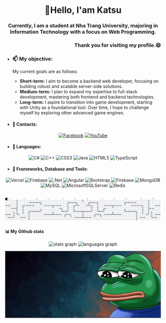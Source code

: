 <div align="center">
  <h1>🌱Hello, I'am Katsu</h2>
  <h3>Currently, I am a student at Nha Trang University, majoring in Information Technology with a focus on Web Programming.</h5>
  <h3 align="right">Thank you for visiting my profile.😄</h5>
</div>
<div>

  - ### 📫 My objective:
    <p>
      My current goals are as follows:

     - <b>Short-term:</b> I aim to become a backend web developer, focusing on building robust and scalable server-side solutions.
     - <b>Medium-term:</b> I plan to expand my expertise to full-stack development, mastering both frontend and backend technologies.
     - <b>Long-term:</b> I aspire to transition into game development, starting with Unity as a foundational tool. Over time, I hope to challenge myself by exploring other advanced game engines.
    </p>
  - #### 👯 Contacts:
<div align="center">
  
[![Facebook](https://img.shields.io/badge/Facebook-%231877F2.svg?logo=Facebook&logoColor=white)](https://facebook.com/th.mrkatsu) 
[![YouTube](https://img.shields.io/badge/YouTube-%23FF0000.svg?logo=YouTube&logoColor=white)](https://youtube.com/@_mrKatsu) 
</div>

  - #### 💬 Languages:
<div align="center"> 
  
![C#](https://img.shields.io/badge/c%23-%23239120.svg?style=for-the-badge&logo=csharp&logoColor=white) 
![C++](https://img.shields.io/badge/c++-%2300599C.svg?style=for-the-badge&logo=c%2B%2B&logoColor=white)
![CSS3](https://img.shields.io/badge/css3-%231572B6.svg?style=for-the-badge&logo=css3&logoColor=white) 
![Java](https://img.shields.io/badge/java-%23ED8B00.svg?style=for-the-badge&logo=openjdk&logoColor=white) 
![HTML5](https://img.shields.io/badge/html5-%23E34F26.svg?style=for-the-badge&logo=html5&logoColor=white) 
![TypeScript](https://img.shields.io/badge/typescript-%23007ACC.svg?style=for-the-badge&logo=typescript&logoColor=white) 
</div>
  
  - #### 💬 Frameworks, Database and Tools:
<div align="center">
  
![Vercel](https://img.shields.io/badge/vercel-%23000000.svg?style=for-the-badge&logo=vercel&logoColor=white) 
![Firebase](https://img.shields.io/badge/firebase-%23039BE5.svg?style=for-the-badge&logo=firebase) ![.Net](https://img.shields.io/badge/.NET-5C2D91?style=for-the-badge&logo=.net&logoColor=white) 
![Angular](https://img.shields.io/badge/angular-%23DD0031.svg?style=for-the-badge&logo=angular&logoColor=white) 
![Bootstrap](https://img.shields.io/badge/bootstrap-%238511FA.svg?style=for-the-badge&logo=bootstrap&logoColor=white) ![Firebase](https://img.shields.io/badge/firebase-a08021?style=for-the-badge&logo=firebase&logoColor=ffcd34) 
![MongoDB](https://img.shields.io/badge/MongoDB-%234ea94b.svg?style=for-the-badge&logo=mongodb&logoColor=white) 
![MySQL](https://img.shields.io/badge/mysql-4479A1.svg?style=for-the-badge&logo=mysql&logoColor=white) 
![MicrosoftSQLServer](https://img.shields.io/badge/Microsoft%20SQL%20Server-CC2927?style=for-the-badge&logo=microsoft%20sql%20server&logoColor=white) 
![Redis](https://img.shields.io/badge/redis-%23DD0031.svg?style=for-the-badge&logo=redis&logoColor=white)
</div>
</div>

<br clear="both">

<picture>
  <source media="(prefers-color-scheme: dark)" srcset="https://raw.githubusercontent.com/MrK4tsu/MrK4tsu/output/pacman-contribution-graph-dark.svg">
  <source media="(prefers-color-scheme: light)" srcset="https://raw.githubusercontent.com/MrK4tsu/MrK4tsu/output/pacman-contribution-graph.svg">
  <img alt="pacman contribution graph" src="https://raw.githubusercontent.com/MrK4tsu/MrK4tsu/output/pacman-contribution-graph.svg">
</picture>

 #### 📊 My Github stats
<div align="center">
  <img src="https://github-readme-stats.vercel.app/api?username=MrK4tsu&hide_title=false&hide_rank=false&show_icons=true&include_all_commits=true&count_private=true&disable_animations=false&theme=dracula&locale=en&hide_border=false&order=1" height="150" alt="stats graph"/>
  <img src="https://github-readme-stats.vercel.app/api/top-langs?username=MrK4tsu&locale=en&hide_title=false&layout=compact&card_width=320&langs_count=6&theme=dracula&hide_border=false&order=2" height="150" alt="languages graph"  />
</div>


<p align="center">
  <img src="https://github.com/Mrk4tsu/Mrk4tsu/blob/main/assets/banner.gif" width="755"/>
</p>

